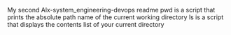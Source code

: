 
My second Alx-system_engineering-devops readme
pwd is a script that prints the absolute path name of the current working directory
ls is a script that displays the contents list of your current directory
